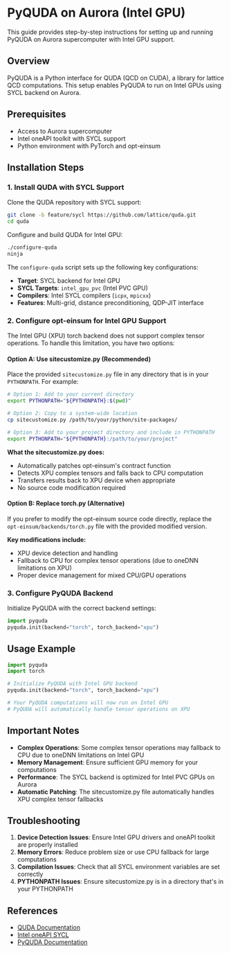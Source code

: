 # PyQUDA on Aurora (Intel GPU)

This guide provides step-by-step instructions for setting up and running PyQUDA on Aurora supercomputer with Intel GPU support.

## Overview

PyQUDA is a Python interface for QUDA (QCD on CUDA), a library for lattice QCD computations. This setup enables PyQUDA to run on Intel GPUs using SYCL backend on Aurora.

## Prerequisites

- Access to Aurora supercomputer
- Intel oneAPI toolkit with SYCL support
- Python environment with PyTorch and opt-einsum

## Installation Steps

### 1. Install QUDA with SYCL Support

Clone the QUDA repository with SYCL support:

```bash
git clone -b feature/sycl https://github.com/lattice/quda.git
cd quda
```

Configure and build QUDA for Intel GPU:

```bash
./configure-quda
ninja
```

The `configure-quda` script sets up the following key configurations:
- **Target**: SYCL backend for Intel GPU
- **SYCL Targets**: `intel_gpu_pvc` (Intel PVC GPU)
- **Compilers**: Intel SYCL compilers (`icpx`, `mpicxx`)
- **Features**: Multi-grid, distance preconditioning, QDP-JIT interface

### 2. Configure opt-einsum for Intel GPU Support

The Intel GPU (XPU) torch backend does not support complex tensor operations. To handle this limitation, you have two options:

#### Option A: Use sitecustomize.py (Recommended)

Place the provided `sitecustomize.py` file in any directory that is in your `PYTHONPATH`. For example:

```bash
# Option 1: Add to your current directory
export PYTHONPATH="${PYTHONPATH}:$(pwd)"

# Option 2: Copy to a system-wide location
cp sitecustomize.py /path/to/your/python/site-packages/

# Option 3: Add to your project directory and include in PYTHONPATH
export PYTHONPATH="${PYTHONPATH}:/path/to/your/project"
```

**What the sitecustomize.py does:**
- Automatically patches opt-einsum's contract function
- Detects XPU complex tensors and falls back to CPU computation
- Transfers results back to XPU device when appropriate
- No source code modification required

#### Option B: Replace torch.py (Alternative)

If you prefer to modify the opt-einsum source code directly, replace the `opt-einsum/backends/torch.py` file with the provided modified version.

**Key modifications include:**
- XPU device detection and handling
- Fallback to CPU for complex tensor operations (due to oneDNN limitations on XPU)
- Proper device management for mixed CPU/GPU operations

### 3. Configure PyQUDA Backend

Initialize PyQUDA with the correct backend settings:

```python
import pyquda
pyquda.init(backend="torch", torch_backend="xpu")
```

## Usage Example

```python
import pyquda
import torch

# Initialize PyQUDA with Intel GPU backend
pyquda.init(backend="torch", torch_backend="xpu")

# Your PyQUDA computations will now run on Intel GPU
# PyQUDA will automatically handle tensor operations on XPU
```

## Important Notes

- **Complex Operations**: Some complex tensor operations may fallback to CPU due to oneDNN limitations on Intel GPU
- **Memory Management**: Ensure sufficient GPU memory for your computations
- **Performance**: The SYCL backend is optimized for Intel PVC GPUs on Aurora
- **Automatic Patching**: The sitecustomize.py file automatically handles XPU complex tensor fallbacks

## Troubleshooting

1. **Device Detection Issues**: Ensure Intel GPU drivers and oneAPI toolkit are properly installed
2. **Memory Errors**: Reduce problem size or use CPU fallback for large computations
3. **Compilation Issues**: Check that all SYCL environment variables are set correctly
4. **PYTHONPATH Issues**: Ensure sitecustomize.py is in a directory that's in your PYTHONPATH

## References

- [QUDA Documentation](https://github.com/lattice/quda)
- [Intel oneAPI SYCL](https://www.intel.com/content/www/us/en/developer/tools/oneapi/sycl.html)
- [PyQUDA Documentation](https://github.com/claudiopica/PyQUDA) 
